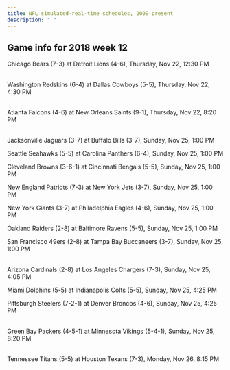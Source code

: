 ```yaml
---
title: NFL simulated-real-time schedules, 2009-present
description: " "
---
```


## Game info for 2018 week 12
Chicago Bears (7-3) at Detroit Lions (4-6), Thursday, Nov 22, 12:30 PM

<br/>Washington Redskins (6-4) at Dallas Cowboys (5-5), Thursday, Nov 22, 4:30 PM

<br/>Atlanta Falcons (4-6) at New Orleans Saints (9-1), Thursday, Nov 22, 8:20 PM

<br/>Jacksonville Jaguars (3-7) at Buffalo Bills (3-7), Sunday, Nov 25, 1:00 PM

Seattle Seahawks (5-5) at Carolina Panthers (6-4), Sunday, Nov 25, 1:00 PM

Cleveland Browns (3-6-1) at Cincinnati Bengals (5-5), Sunday, Nov 25, 1:00 PM

New England Patriots (7-3) at New York Jets (3-7), Sunday, Nov 25, 1:00 PM

New York Giants (3-7) at Philadelphia Eagles (4-6), Sunday, Nov 25, 1:00 PM

Oakland Raiders (2-8) at Baltimore Ravens (5-5), Sunday, Nov 25, 1:00 PM

San Francisco 49ers (2-8) at Tampa Bay Buccaneers (3-7), Sunday, Nov 25, 1:00 PM

<br/>Arizona Cardinals (2-8) at Los Angeles Chargers (7-3), Sunday, Nov 25, 4:05 PM

Miami Dolphins (5-5) at Indianapolis Colts (5-5), Sunday, Nov 25, 4:25 PM

Pittsburgh Steelers (7-2-1) at Denver Broncos (4-6), Sunday, Nov 25, 4:25 PM

<br/>Green Bay Packers (4-5-1) at Minnesota Vikings (5-4-1), Sunday, Nov 25, 8:20 PM

<br/>Tennessee Titans (5-5) at Houston Texans (7-3), Monday, Nov 26, 8:15 PM

